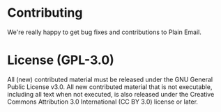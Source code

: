 # Contributing

We're really happy to get bug fixes and contributions to Plain Email.

# License (GPL-3.0)

All (new) contributed material must be released under the GNU General Public License v3.0. All new contributed material that is not executable, including all text when not executed, is also released under the Creative Commons Attribution 3.0 International (CC BY 3.0) license or later.